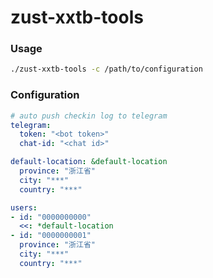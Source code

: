# zust-xxtb-tools

### Usage
```bash
./zust-xxtb-tools -c /path/to/configuration
```

### Configuration
```yaml
# auto push checkin log to telegram
telegram:
  token: "<bot token>"
  chat-id: "<chat id>"

default-location: &default-location
  province: "浙江省"
  city: "***"
  country: "***"

users:
- id: "0000000000"
  <<: *default-location
- id: "0000000001"
  province: "浙江省"
  city: "***"
  country: "***"
```